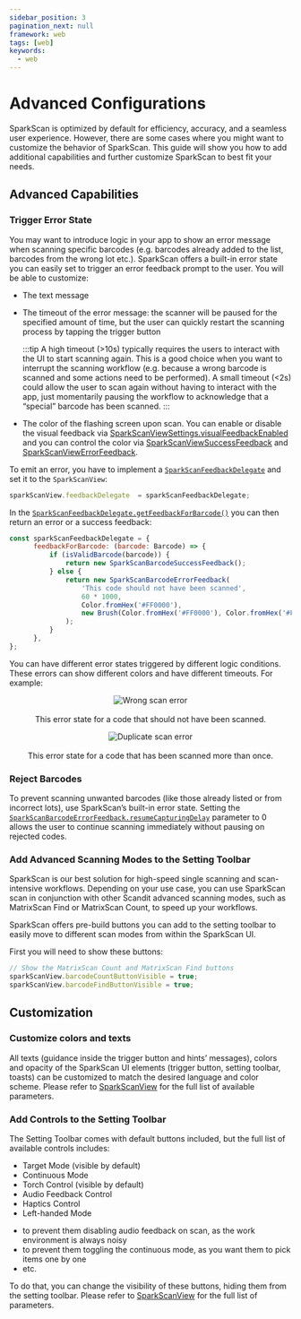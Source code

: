 ```yaml
---
sidebar_position: 3
pagination_next: null
framework: web
tags: [web]
keywords:
  - web
---
```


# Advanced Configurations

SparkScan is optimized by default for efficiency, accuracy, and a seamless user experience. However, there are some cases where you might want to customize the behavior of SparkScan. This guide will show you how to add additional capabilities and further customize SparkScan to best fit your needs.

## Advanced Capabilities

### Trigger Error State

You may want to introduce logic in your app to show an error message when scanning specific barcodes (e.g. barcodes already added to the list, barcodes from the wrong lot etc.). SparkScan offers a built-in error state you can easily set to trigger an error feedback prompt to the user. You will be able to customize:

- The text message
- The timeout of the error message: the scanner will be paused for the specified amount of time, but the user can quickly restart the scanning process by tapping the trigger button

    :::tip
    A high timeout (>10s) typically requires the users to interact with the UI to start scanning again. This is a good choice when you want to interrupt the scanning workflow (e.g. because a wrong barcode is scanned and some actions need to be performed). A small timeout (\<2s) could allow the user to scan again without having to interact with the app, just momentarily pausing the workflow to acknowledge that a “special” barcode has been scanned.
    :::

- The color of the flashing screen upon scan. You can enable or disable the visual feedback via [SparkScanViewSettings.visualFeedbackEnabled](https://docs.scandit.com/data-capture-sdk/web/barcode-capture/api/ui/spark-scan-view-settings.html#property-scandit.datacapture.barcode.spark.ui.SparkScanViewSettings.VisualFeedbackEnabled) and you can control the color via [SparkScanViewSuccessFeedback](https://docs.scandit.com/data-capture-sdk/web/barcode-capture/api/ui/spark-scan-view-feedback.html#class-scandit.datacapture.barcode.spark.ui.SparkScanViewSuccessFeedback) and [SparkScanViewErrorFeedback](https://docs.scandit.com/data-capture-sdk/web/barcode-capture/api/ui/spark-scan-view-feedback.html#class-scandit.datacapture.barcode.spark.ui.SparkScanViewErrorFeedback).

To emit an error, you have to implement a [`SparkScanFeedbackDelegate`](https://docs.scandit.com/data-capture-sdk/web/barcode-capture/api/spark-scan-feedback-delegate.html#interface-scandit.datacapture.barcode.spark.feedback.ISparkScanFeedbackDelegate) and set it to the `SparkScanView`:

```js
sparkScanView.feedbackDelegate  = sparkScanFeedbackDelegate;
```

In the [`SparkScanFeedbackDelegate.getFeedbackForBarcode()`](https://docs.scandit.com/data-capture-sdk/web/barcode-capture/api/spark-scan-feedback-delegate.html#method-scandit.datacapture.barcode.spark.feedback.ISparkScanFeedbackDelegate.GetFeedbackForBarcode) you can then return an error or a success feedback:

```js
const sparkScanFeedbackDelegate = {
      feedbackForBarcode: (barcode: Barcode) => {
          if (isValidBarcode(barcode)) {
              return new SparkScanBarcodeSuccessFeedback();
          } else {
              return new SparkScanBarcodeErrorFeedback(
                  'This code should not have been scanned',
                  60 * 1000,
                  Color.fromHex('#FF0000'),
                  new Brush(Color.fromHex('#FF0000'), Color.fromHex('#FF0000'), 1),
              );
          }
      },
};
```

You can have different error states triggered by different logic conditions. These errors can show different colors and have different timeouts. For example:

<p align="center">
  <img src="/img/sparkscan/error-wrong.png" alt="Wrong scan error" /><br></br>This error state for a code that should not have been scanned.
</p>

<p align="center">
  <img src="/img/sparkscan/error-duplicate.png" alt="Duplicate scan error" /><br></br>This error state for a code that has been scanned more than once.
</p>

### Reject Barcodes

To prevent scanning unwanted barcodes (like those already listed or from incorrect lots), use SparkScan’s built-in error state. Setting the [`SparkScanBarcodeErrorFeedback.resumeCapturingDelay`](https://docs.scandit.com/data-capture-sdk/web/barcode-capture/api/ui/spark-scan-barcode-feedback.html#property-scandit.datacapture.barcode.spark.feedback.Error.ResumeCapturingDelay) parameter to 0 allows the user to continue scanning immediately without pausing on rejected codes.

### Add Advanced Scanning Modes to the Setting Toolbar

SparkScan is our best solution for high-speed single scanning and scan-intensive workflows. Depending on your use case, you can use SparkScan scan in conjunction with other Scandit advanced scanning modes, such as MatrixScan Find or MatrixScan Count, to speed up your workflows.

SparkScan offers pre-build buttons you can add to the setting toolbar to easily move to different scan modes from within the SparkScan UI.

First you will need to show these buttons:

```js
// Show the MatrixScan Count and MatrixScan Find buttons
sparkScanView.barcodeCountButtonVisible = true;
sparkScanView.barcodeFindButtonVisible = true;
```

## Customization

### Customize colors and texts

All texts (guidance inside the trigger button and hints’ messages), colors and opacity of the SparkScan UI elements (trigger button, setting toolbar, toasts) can be customized to match the desired language and color scheme. Please refer to [SparkScanView](https://docs.scandit.com/data-capture-sdk/web/barcode-capture/api/ui/spark-scan-view.html#class-scandit.datacapture.barcode.spark.ui.SparkScanView) for the full list of available parameters.

### Add Controls to the Setting Toolbar

The Setting Toolbar comes with default buttons included, but the full list of available controls includes:

* Target Mode (visible by default)
* Continuous Mode
* Torch Control (visible by default)
* Audio Feedback Control
* Haptics Control
* Left-handed Mode

- to prevent them disabling audio feedback on scan, as the work environment is always noisy
- to prevent them toggling the continuous mode, as you want them to pick items one by one
- etc.

To do that, you can change the visibility of these buttons, hiding them from the setting toolbar. Please refer to [SparkScanView](https://docs.scandit.com/data-capture-sdk/web/barcode-capture/api/ui/spark-scan-view.html#class-scandit.datacapture.barcode.spark.ui.SparkScanView) for the full list of parameters.

